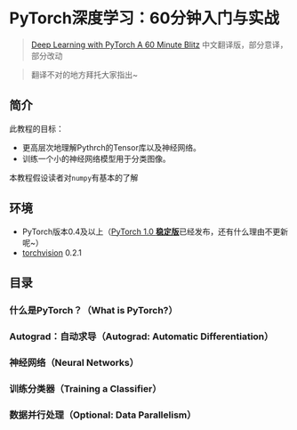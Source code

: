 # PyTorch深度学习：60分钟入门与实战

> [Deep Learning with PyTorch A 60 Minute Blitz](https://pytorch.org/tutorials/beginner/deep_learning_60min_blitz.html#deep-learning-with-pytorch-a-60-minute-blitz) 中文翻译版，部分意译，部分改动

> 翻译不对的地方拜托大家指出~

## 简介

此教程的目标：

* 更高层次地理解Pythrch的Tensor库以及神经网络。
* 训练一个小的神经网络模型用于分类图像。

本教程假设读者对`numpy`有基本的了解


## 环境

* PyTorch版本0.4及以上（[PyTorch 1.0 **稳定版**](https://pytorch.org/get-started/locally/)已经发布，还有什么理由不更新呢~）
* [torchvision](https://github.com/pytorch/vision) 0.2.1

## 目录

### 什么是PyTorch？（What is PyTorch?）

### Autograd：自动求导（Autograd: Automatic Differentiation）

### 神经网络（Neural Networks）

### 训练分类器（Training a Classifier）

### 数据并行处理（Optional: Data Parallelism）